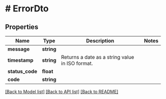 # # ErrorDto

## Properties

Name | Type | Description | Notes
------------ | ------------- | ------------- | -------------
**message** | **string** |  |
**timestamp** | **string** | Returns a date as a string value in ISO format. |
**status_code** | **float** |  |
**code** | **string** |  |

[[Back to Model list]](../../README.md#models) [[Back to API list]](../../README.md#endpoints) [[Back to README]](../../README.md)
